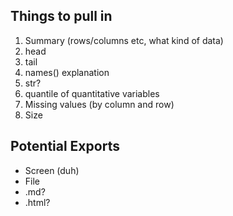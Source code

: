 ## Things to pull in

1. Summary (rows/columns etc, what kind of data)
2. head
3. tail
4. names() explanation
5. str?
6. quantile of quantitative variables
7. Missing values (by column and row)
8. Size

## Potential Exports
- Screen (duh)
- File 
- .md?
- .html?